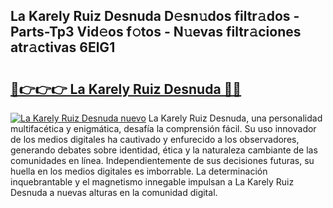 ## La Karely Ruiz Desnuda D𝚎sn𝚞dos filtr𝚊dos - Parts-Tp3 Vid𝚎os f𝚘tos - N𝚞evas filtr𝚊ciones atr𝚊ctivas 6ElG1

# <h2><a href="http://mb8tyb.tromn.icu/?c=La+Karely+Ruiz+Desnuda">🔗👉👉👉 La Karely Ruiz Desnuda 🔗🔗</a></h2>

[![La Karely Ruiz Desnuda nuevo](https://i.imgur.com/pEAQMta.gif)](http://mb8tyb.tromn.icu/?c=La+Karely+Ruiz+Desnuda)
La Karely Ruiz Desnuda, una personalidad multifacética y enigmática, desafía la comprensión fácil. Su uso innovador de los medios digitales ha cautivado y enfurecido a los observadores, generando debates sobre identidad, ética y la naturaleza cambiante de las comunidades en línea. Independientemente de sus decisiones futuras, su huella en los medios digitales es imborrable. La determinación inquebrantable y el magnetismo innegable impulsan a La Karely Ruiz Desnuda a nuevas alturas en la comunidad digital.
